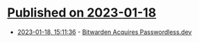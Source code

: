 # [Published on 2023-01-18](index.md)

* [2023-01-18, 15:11:36](https://news.ycombinator.com/item?id=34427553) - [Bitwarden Acquires Passwordless.dev](https://bitwarden.com/blog/bitwarden-extends-passwordless-leadership-with-acquisition/)
